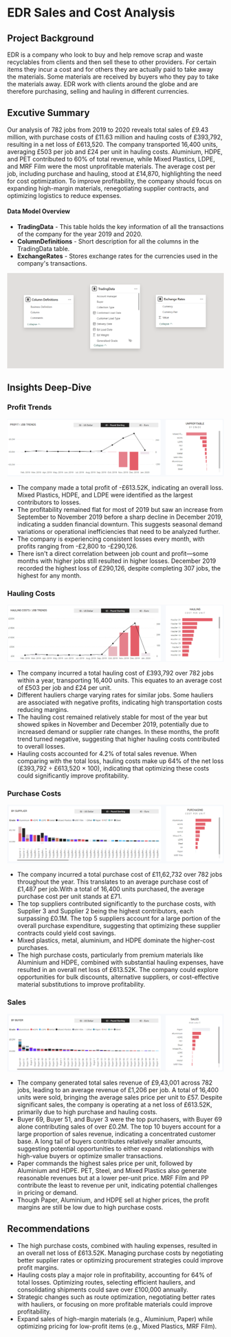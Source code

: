# EDR Sales and Cost Analysis

## Project Background
EDR is a company who look to buy and help remove scrap and waste recyclables from clients and then sell these to other providers. For certain items they incur a cost and for others they are actually paid to take away the materials. Some materials are received by buyers who they pay to take the materials away. EDR work with clients around the globe and are therefore purchasing, selling and hauling in different currencies.

## Excutive Summary
Our analysis of 782 jobs from 2019 to 2020 reveals total sales of £9.43 million, with purchase costs of £11.63 million and hauling costs of £393,792, resulting in a net loss of £613,520. The company transported 16,400 units, averaging £503 per job and £24 per unit in hauling costs. Aluminium, HDPE, and PET contributed to 60% of total revenue, while Mixed Plastics, LDPE, and MRF Film were the most unprofitable materials. The average cost per job, including purchase and hauling, stood at £14,870, highlighting the need for cost optimization. To improve profitability, the company should focus on expanding high-margin materials, renegotiating supplier contracts, and optimizing logistics to reduce expenses.


#### Data Model Overview
- **TradingData** - This table holds the key information of all the transactions of the company for the year 2019 and 2020.  
- **ColumnDefinitions** - Short description for all the columns in the TradingData table.
- **ExchangeRates** - Stores exchange rates for the currencies used in the company's transactions.

![](DataModel.png)

## Insights Deep-Dive
### Profit Trends
![](ProfitTrends.png)
- The company made a total profit of -£613.52K, indicating an overall loss. Mixed Plastics, HDPE, and LDPE were identified as the largest contributors to losses.
- The profitability remained flat for most of 2019 but saw an increase from September to November 2019 before a sharp decline in December 2019, indicating a sudden financial downturn. This suggests seasonal demand variations or operational inefficiencies that need to be analyzed further.
- The company is experiencing consistent losses every month, with profits ranging from -£2,800 to -£290,126.
- There isn't a direct correlation between job count and profit—some months with higher jobs still resulted in higher losses. December 2019 recorded the highest loss of £290,126, despite completing 307 jobs, the highest for any month.

### Hauling Costs
![](HaulingCosts.png)
-  The company incurred a total hauling cost of £393,792 over 782 jobs within a year, transporting 16,400 units. This equates to an average cost of £503 per job and £24 per unit.
-  Different hauliers charge varying rates for similar jobs. Some hauliers are associated with negative profits, indicating high transportation costs reducing margins.
-  The hauling cost remained relatively stable for most of the year but showed spikes in November and December 2019, potentially due to increased demand or supplier rate changes. In these months, the profit trend turned negative, suggesting that higher hauling costs contributed to overall losses.
-  Hauling costs accounted for 4.2% of total sales revenue. When comparing with the total loss, hauling costs make up 64% of the net loss (£393,792 ÷ £613,520 × 100), indicating that optimizing these costs could significantly improve profitability.

### Purchase Costs
![](PurchaseCosts.png)
- The company incurred a total purchase cost of £11,62,732 over 782 jobs throughout the year. This translates to an average purchase cost of £1,487 per job.With a total of 16,400 units purchased, the average purchase cost per unit stands at £71.
- The top suppliers contributed significantly to the purchase costs, with Supplier 3 and Supplier 2 being the highest contributors, each surpassing £0.1M. The top 5 suppliers account for a large portion of the overall purchase expenditure, suggesting that optimizing these supplier contracts could yield cost savings.
- Mixed plastics, metal, aluminium, and HDPE dominate the higher-cost purchases.
- The high purchase costs, particularly from premium materials like Aluminium and HDPE, combined with substantial hauling expenses, have resulted in an overall net loss of £613.52K. The company could explore opportunities for bulk discounts, alternative suppliers, or cost-effective material substitutions to improve profitability.

### Sales
![](Sales.png)
- The company generated total sales revenue of £9,43,001 across 782 jobs, leading to an average revenue of £1,206 per job. A total of 16,400 units were sold, bringing the average sales price per unit to £57. Despite significant sales, the company is operating at a net loss of £613.52K, primarily due to high purchase and hauling costs.
- Buyer 69, Buyer 51, and Buyer 3 were the top purchasers, with Buyer 69 alone contributing sales of over £0.2M. The top 10 buyers account for a large proportion of sales revenue, indicating a concentrated customer base. A long tail of buyers contributes relatively smaller amounts, suggesting potential opportunities to either expand relationships with high-value buyers or optimize smaller transactions.
- Paper commands the highest sales price per unit, followed by Aluminium and HDPE. PET, Steel, and Mixed Plastics also generate reasonable revenues but at a lower per-unit price. MRF Film and PP contribute the least to revenue per unit, indicating potential challenges in pricing or demand.
- Though Paper, Aluminium, and HDPE sell at higher prices, the profit margins are still be low due to high purchase costs.

## Recommendations
- The high purchase costs, combined with hauling expenses, resulted in an overall net loss of £613.52K. Managing purchase costs by negotiating better supplier rates or optimizing procurement strategies could improve profit margins.
- Hauling costs play a major role in profitability, accounting for 64% of total losses. Optimizing routes, selecting efficient hauliers, and consolidating shipments could save over £100,000 annually.
- Strategic changes such as route optimization, negotiating better rates with hauliers, or focusing on more profitable materials could improve profitability.
- Expand sales of high-margin materials (e.g., Aluminium, Paper) while optimizing pricing for low-profit items (e.g., Mixed Plastics, MRF Film).

















